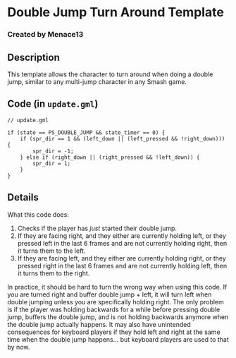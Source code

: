 # Double Jump Turn Around Template
### Created by Menace13

## Description

This template allows the character to turn around when doing a double jump, similar to any multi-jump character in any Smash game.

## Code (in `update.gml`)

```
// update.gml

if (state == PS_DOUBLE_JUMP && state_timer == 0) {
	if (spr_dir == 1 && (left_down || (left_pressed && !right_down))) {
		spr_dir = -1;
	} else if (right_down || (right_pressed && !left_down)) {
		spr_dir = 1;
	}
}
```

## Details

What this code does:
1. Checks if the player has *just* started their double jump.
2. If they are facing right, and they either are currently holding left, or they pressed left in the last 6 frames and are not currently holding right, then it turns them to the left.
3. If they are facing left, and they either are currently holding right, or they pressed right in the last 6 frames and are not currently holding left, then it turns them to the right.

In practice, it should be hard to turn the wrong way when using this code. If you are turned right and buffer double jump + left, it will turn left when double jumping unless you are specifically holding right. The only problem is if the player was holding backwards for a while before pressing double jump, buffers the double jump, and is not holding backwards anymore when the double jump actually happens. It may also have unintended consequences for keyboard players if they hold left and right at the same time when the double jump happens... but keyboard players are used to that by now.
